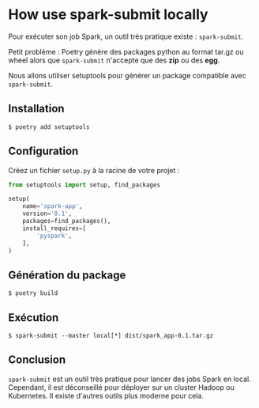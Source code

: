 # How use spark-submit locally

Pour exécuter son job Spark, un outil très pratique existe : `spark-submit`.

Petit problème : Poetry génère des packages python au format tar.gz ou wheel alors que `spark-submit` n'accepte que
des **zip** ou des **egg**.

Nous allons utiliser setuptools pour générer un package compatible avec `spark-submit`.

## Installation

```shell
$ poetry add setuptools
```

## Configuration

Créez un fichier `setup.py` à la racine de votre projet :

```python
from setuptools import setup, find_packages

setup(
    name='spark-app',
    version='0.1',
    packages=find_packages(),
    install_requires=[
        'pyspark',
    ],
)
```

## Génération du package

```shell
$ poetry build
```

## Exécution

```shell
$ spark-submit --master local[*] dist/spark_app-0.1.tar.gz
```

## Conclusion

`spark-submit` est un outil très pratique pour lancer des jobs Spark en local. Cependant, il est déconseillé pour
déployer sur un cluster Hadoop ou Kubernetes. Il existe d'autres outils plus moderne pour cela.

